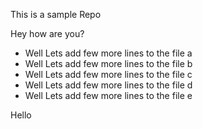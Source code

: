 This is a sample Repo

Hey how are you? 
* Well Lets add few more lines to the file a
* Well Lets add few more lines to the file b
* Well Lets add few more lines to the file c
* Well Lets add few more lines to the file d
* Well Lets add few more lines to the file e


Hello 
